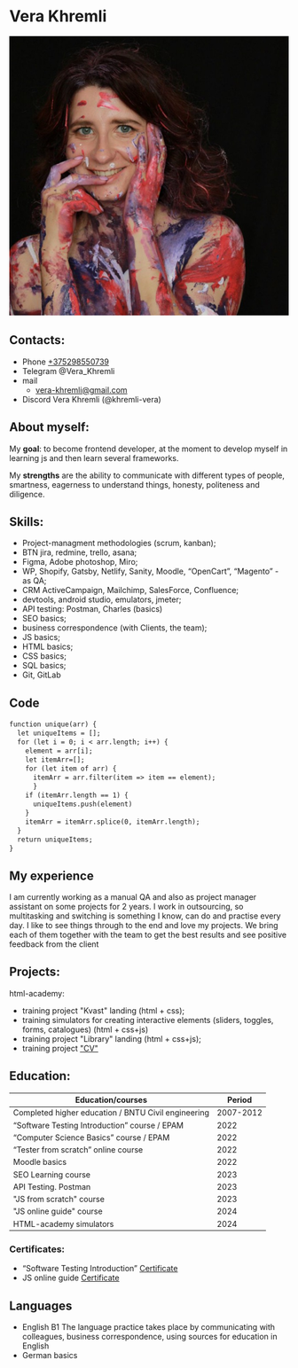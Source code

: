 # Vera Khremli

![Vera's photo](\img\photo_2023-07-23_22-17-21.jpg)

## Contacts:

* Phone [+375298550739](tel:+375298550739)
* Telegram @Vera_Khremli
* mail
    + [vera-khremli@gmail.com](mailto:vera-khremli@gmail.com)
* Discord Vera Khremli (@khremli-vera)

## About myself:
My **goal**: to become frontend developer, at the moment to develop myself in learning js and then learn several frameworks.

My **strengths** are the ability to communicate with different types of people, smartness, eagerness to understand things, honesty, politeness and diligence. 

## Skills:

* Project-managment methodologies (scrum, kanban);
* BTN jira, redmine, trello, asana;
* Figma, Adobe photoshop, Miro;
* WP, Shopify, Gatsby, Netlify, Sanity, Moodle, “OpenCart”, “Magento” - as QA;
* CRM ActiveCampaign, Mailchimp, SalesForce, Confluence;
* devtools, android studio, emulators, jmeter;
* API testing: Postman, Charles (basics)
* SEO basics;
* business correspondence (with Clients, the team);
* JS basics;
* HTML basics;
* CSS basics;
* SQL basics;
* Git, GitLab

## Code
```
function unique(arr) {
  let uniqueItems = [];
  for (let i = 0; i < arr.length; i++) {
    element = arr[i];
    let itemArr=[];
    for (let item of arr) {
      itemArr = arr.filter(item => item == element);
      }    
    if (itemArr.length == 1) {
      uniqueItems.push(element)
    }    
    itemArr = itemArr.splice(0, itemArr.length);    
  }
  return uniqueItems;
}
```

## My experience

I am currently working as a manual QA and also as project manager assistant on some projects for 2 years. I work in outsourcing, so multitasking and switching is something I know, can do and practise every day. I like to see things through to the end and love my projects. We bring each of them together with the team to get the best results and see positive feedback from the client

## Projects:

html-academy: 
* training project "Kvast" landing (html + css);
* training simulators for creating interactive elements (sliders, toggles, forms, catalogues) (html + css+js)
* training project "Library" landing (html + css+js);
* training project ["CV"](https://github.com/khremli-vera/rsschool-cv/blob/gh-pages/cv.md)

## Education:

|Education/courses                                              | Period    |
|---------------------------------------------------------------|-----------|
|Completed higher education / BNTU Civil engineering            | 2007-2012 |
|“Software Testing Introduction” course / EPAM                  | 2022      |
|“Computer Science Basics” course / EPAM                        | 2022      |
|“Tester from scratch” online course                            | 2022      |
|Moodle basics                                                  | 2022      |
|SEO Learning course                                            | 2023      |
|API Testing. Postman                                           | 2023      |
|"JS from scratch" course                                       | 2023      |
|"JS online guide" course                                       | 2024      |
|HTML-academy simulators                                        | 2024      |

### Certificates: 
* “Software Testing Introduction” [Certificate](https://drive.google.com/file/d/1bh5mVZp-sm7e_v3_MkQe8BP0YLyCe47w/view?usp=sharing)
* JS online guide [Certificate](https://drive.google.com/file/d/1g9GDVfu9HG19t7mK3cZEWExc8qP2ySoR/view?usp=sharing)

## Languages

* English B1
The language practice takes place by communicating with colleagues, business correspondence, using sources for education in English
* German basics
